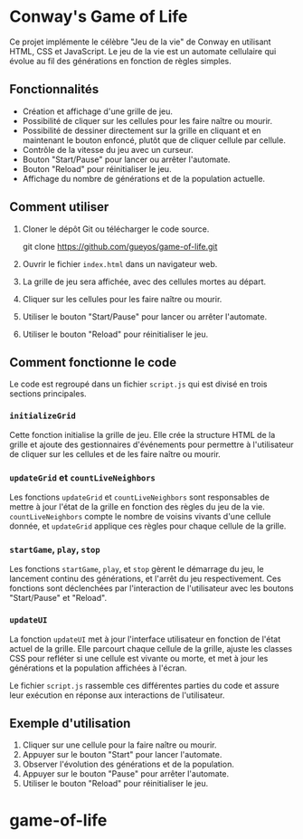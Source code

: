 # Conway's Game of Life

Ce projet implémente le célèbre "Jeu de la vie" de Conway en utilisant HTML, CSS et JavaScript. Le jeu de la vie est un automate cellulaire qui évolue au fil des générations en fonction de règles simples.

## Fonctionnalités

- Création et affichage d'une grille de jeu.
- Possibilité de cliquer sur les cellules pour les faire naître ou mourir.
- Possibilité de dessiner directement sur la grille en cliquant et en maintenant le bouton enfoncé, plutôt que de   cliquer cellule par cellule.
- Contrôle de la vitesse du jeu avec un curseur.
- Bouton "Start/Pause" pour lancer ou arrêter l'automate.
- Bouton "Reload" pour réinitialiser le jeu.
- Affichage du nombre de générations et de la population actuelle.

## Comment utiliser

1. Cloner le dépôt Git ou télécharger le code source.

    git clone https://github.com/gueyos/game-of-life.git

2. Ouvrir le fichier `index.html` dans un navigateur web.

3. La grille de jeu sera affichée, avec des cellules mortes au départ.

4. Cliquer sur les cellules pour les faire naître ou mourir.

5. Utiliser le bouton "Start/Pause" pour lancer ou arrêter l'automate.

6. Utiliser le bouton "Reload" pour réinitialiser le jeu.

## Comment fonctionne le code

Le code est regroupé dans un fichier `script.js` qui est divisé en trois sections principales.

### `initializeGrid`

Cette fonction initialise la grille de jeu. Elle crée la structure HTML de la grille et ajoute des gestionnaires d'événements pour permettre à l'utilisateur de cliquer sur les cellules et de les faire naître ou mourir.

### `updateGrid` et `countLiveNeighbors`

Les fonctions `updateGrid` et `countLiveNeighbors` sont responsables de mettre à jour l'état de la grille en fonction des règles du jeu de la vie. `countLiveNeighbors` compte le nombre de voisins vivants d'une cellule donnée, et `updateGrid` applique ces règles pour chaque cellule de la grille.

### `startGame`, `play`, `stop`

Les fonctions `startGame`, `play`, et `stop` gèrent le démarrage du jeu, le lancement continu des générations, et l'arrêt du jeu respectivement. Ces fonctions sont déclenchées par l'interaction de l'utilisateur avec les boutons "Start/Pause" et "Reload".

### `updateUI`

La fonction `updateUI` met à jour l'interface utilisateur en fonction de l'état actuel de la grille. Elle parcourt chaque cellule de la grille, ajuste les classes CSS pour refléter si une cellule est vivante ou morte, et met à jour les générations et la population affichées à l'écran.

Le fichier `script.js` rassemble ces différentes parties du code et assure leur exécution en réponse aux interactions de l'utilisateur.

## Exemple d'utilisation

1. Cliquer sur une cellule pour la faire naître ou mourir.
2. Appuyer sur le bouton "Start" pour lancer l'automate.
3. Observer l'évolution des générations et de la population.
4. Appuyer sur le bouton "Pause" pour arrêter l'automate.
5. Utiliser le bouton "Reload" pour réinitialiser le jeu.
# game-of-life
